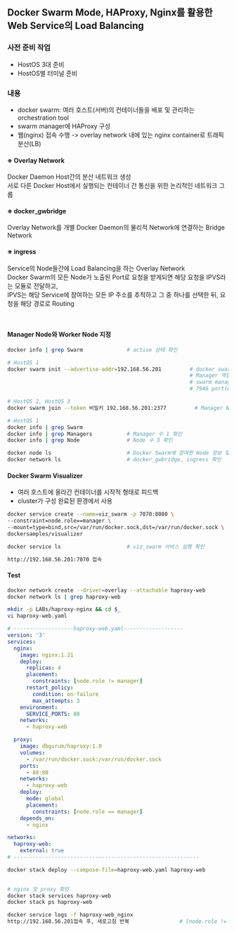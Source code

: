 ## Docker Swarm Mode, HAProxy, Nginx를 활용한 Web Service의 Load Balancing

### 사전 준비 작업
- HostOS 3대 준비
- HostOS별 터미널 준비

### 내용
- docker swarm: 여러 호스트(서버)의 컨테이너들을 배포 및 관리하는 orchestration tool
- swarm manager에 HAProxy 구성
- 웹(nginx) 접속 수행 -> overlay network 내에 있는 nginx container로 트래픽 분산(LB)

#### ※ Overlay Network
Docker Daemon Host간의 분산 네트워크 생성  
서로 다른 Docker Host에서 실행되는 컨테이너 간 통신을 위한 논리적인 네트워크 그룹

#### ※ docker_gwbridge
Overlay Network를 개별 Docker Daemon의 물리적 Network에 연결하는 Bridge Network

#### ※ ingress
Service의 Node들간에 Load Balancing을 하는 Overlay Network  
Docker Swarm의 모든 Node가 노출된 Port로 요청을 받게되면 해당 요청을 IPVS라는 모듈로 전달하고,  
IPVS는 해당 Service에 참여하는 모든 IP 주소를 추적하고 그 중 하나를 선택한 뒤, 요청을 해당 경로로 Routing

<br/>


#### Manager Node와 Worker Node 지정
```bash
docker info | grep Swarm              # active 상태 확인

# HostOS 1
docker swarm init --advertise-addr=192.168.56.201         # docker swarm join --token 비밀키 192.168.56.201:2377 확인
                                                          # Manager 역할을 할 Host 지정
                                                          # swarm manager 기본포트: 2377
                                                          # 7946 port(worker node 통신), 4789 port(ingress overlay network) 방화벽 open 상태여야 함

# HostOS 2, HostOS 3
docker swarm join --token 비밀키 192.168.56.201:2377         # Manager Node에서 확인했던 내용 그대로 입력

# HostOS 1
docker info | grep Swarm
docker info | grep Managers           # Manager 수 1 확인
docker info | grep Node               # Node 수 3 확인

docker node ls                        # Docker Swarm에 참여한 Node 정보 및 Manager Node가 누구인지 확인
docker network ls                     # docker_gwbridge, ingress 확인
```

#### Docker Swarm Visualizer
- 여러 호스트에 올라간 컨테이너를 시작적 형태로 피드백
- cluster가 구성 완료된 환경에서 사용

```bash
docker service create --name=viz_swarm -p 7070:8080 \
--constraint=node.role==manager \
--mount=type=bind,src=/var/run/docker.sock,dst=/var/run/docker.sock \
dockersamples/visualizer

docker service ls                     # viz_swarm 서비스 실행 확인

http://192.168.56.201:7070 접속
```

#### Test
```bash
docker network create --driver=overlay --attachable haproxy-web
docker network ls | grep haproxy-web

mkdir -p LABs/haproxy-nginx && cd $_
vi haproxy-web.yaml
```
```yaml
# -------------------haproxy-web.yaml-------------------
version: '3'
services:
  nginx:
    image: nginx:1.21
    deploy:
      replicas: 4
      placement:
        constraints: [node.role != manager]
      restart_policy:
        condition: on-failure
        max_attempts: 3
    environment:
      SERVICE_PORTS: 80
    networks:
      - haproxy-web

  proxy:
    image: dbgurum/haproxy:1.0
    volumes:
      - /var/run/docker.sock:/var/run/docker.sock
    ports:
      - 80:80
    networks:
      - haproxy-web
    deploy:
      mode: global
      placement:
        constraints: [node.role == manager]
    depends_on:
      - nginx

networks:
  haproxy-web:
    external: true
# -----------------------------------------------------------
```
```bash
docker stack deploy --compose-file=haproxy-web.yaml haproxy-web               # 80번 포트 사용 중이면 다른 포트 사용할 것
                                                                              # --compose-file, -c

# nginx 및 proxy 확인
docker stack services haproxy-web                                             # haproxy-web service 확인 
docker stack ps haproxy-web                                                   # 실행중인 컨테이너들도 확인

docker service logs -f haproxy-web_nginx
http://192.168.56.201접속 후, 새로고침 반복	              # [node.role != manager] 설정으로 worker1, 2 node에만 적용
```
